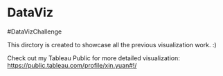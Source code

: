 # DataViz
#DataVizChallenge

This dirctory is created to showcase all the previous visualization work. :)

Check out my Tableau Public for more detailed visualization: https://public.tableau.com/profile/xin.yuan#!/
